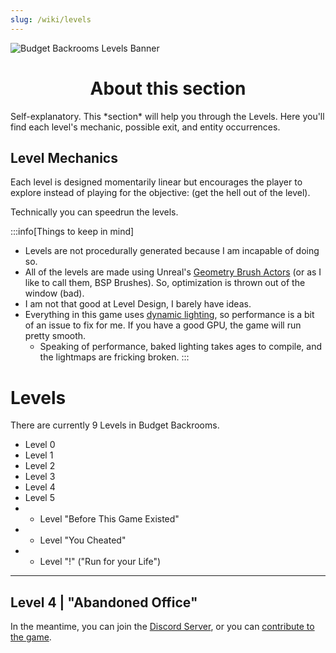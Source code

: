 ```yaml
---
slug: /wiki/levels
---
```


![Budget Backrooms Levels Banner](https://user-images.githubusercontent.com/32200281/220090485-a9cda5b1-b77c-4d92-951d-6a022a4a2ded.png)
<div align="center">

# About this section

</div>
Self-explanatory. This *section* will help you through the Levels. Here you'll find each level's mechanic, possible exit, and entity occurrences.

## Level Mechanics

Each level is designed momentarily linear but encourages the player to explore instead of playing for the objective: (get the hell out of the level).

Technically you can speedrun the levels.

:::info[Things to keep in mind]
* Levels are not procedurally generated because I am incapable of doing so.
* All of the levels are made using Unreal's [Geometry Brush Actors](https://docs.unrealengine.com/4.27/en-US/Basics/Actors/Brushes/) (or as I like to call them, BSP Brushes). So, optimization is thrown out of the window (bad).
* I am not that good at Level Design, I barely have ideas.
* Everything in this game uses [dynamic lighting](https://docs.unrealengine.com/4.27/en-US/BuildingWorlds/LightingAndShadows/), so performance is a bit of an issue to fix for me. If you have a good GPU, the game will run pretty smooth.
    * Speaking of performance, baked lighting takes ages to compile, and the lightmaps are fricking broken.
:::
# Levels

There are currently 9 Levels in Budget Backrooms.
* Level 0
* Level 1
* Level 2
* Level 3
* Level 4
* Level 5
* * Level "Before This Game Existed"
* * Level "You Cheated"
* * Level "!" ("Run for your Life")

---

## Level 4 | "Abandoned Office"


In the meantime, you can join the [Discord Server](https://discord.gg/WVuTB56ag4), or you can [contribute to the game](https://github.com/DavidJoacaRo/Budget-Backrooms/).